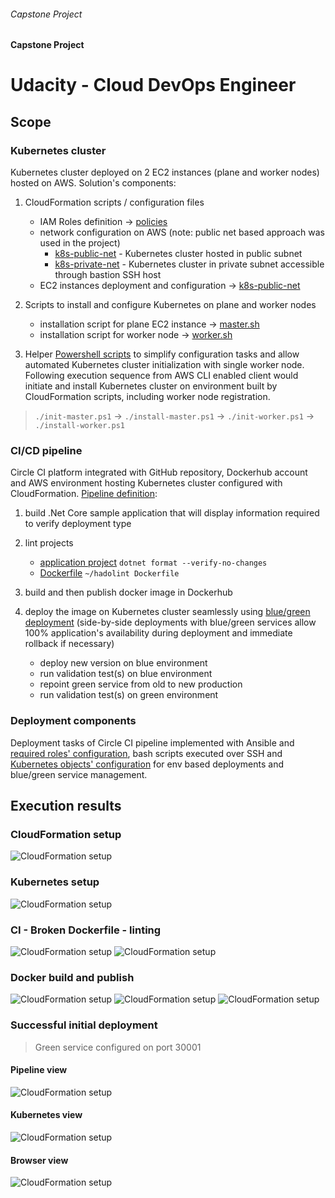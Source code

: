 ###### Capstone Project
#### Capstone Project
# Udacity - Cloud DevOps Engineer
## Scope

### Kubernetes cluster

Kubernetes cluster deployed on 2 EC2 instances (plane and worker nodes) hosted on AWS. Solution's components:

1. CloudFormation scripts / configuration files

   - IAM Roles definition -> [policies](cloudformation/policies/)
   - network configuration on AWS (note: public net based approach was used in the project)
     - [k8s-public-net](cloudformation/k8s-public-net/network.yml) - Kubernetes cluster hosted in public subnet
     - [k8s-private-net](cloudformation/k8s-private-net-with-bastion/network.yml) - Kubernetes cluster in private subnet accessible through bastion SSH host
   - EC2 instances deployment and configuration -> [k8s-public-net](cloudformation/k8s-public-net/k8s-hosts.yml)
   
2. Scripts to install and configure Kubernetes on plane and worker nodes

   - installation script for plane EC2 instance -> [master.sh](cloudformation/install-scripts/master.sh)
   - installation script for worker node -> [worker.sh](cloudformation/install-scripts/worker.sh)

3. Helper [Powershell scripts](helpers/public) to simplify configuration tasks and allow automated Kubernetes cluster initialization with single worker node. Following execution sequence from AWS CLI enabled client would initiate and install Kubernetes cluster on environment built by CloudFormation scripts, including worker node registration.

> `./init-master.ps1` -> `./install-master.ps1` -> `./init-worker.ps1` -> `./install-worker.ps1`

### CI/CD pipeline
Circle CI platform integrated with GitHub repository, Dockerhub account and AWS environment hosting Kubernetes cluster configured with CloudFormation. [Pipeline definition](.circleci/config.yml):

1. build .Net Core sample application that will display information required to verify deployment type
2. lint projects

   - [application project](testapp/) `dotnet format --verify-no-changes`
   - [Dockerfile](Dockerfile) `~/hadolint Dockerfile`
   
3. build and then publish docker image in Dockerhub
4. deploy the image on Kubernetes cluster seamlessly using [blue/green deployment](https://kubernetes.io/blog/2018/04/30/zero-downtime-deployment-kubernetes-jenkins/) (side-by-side deployments with blue/green services allow 100% application's availability during deployment and immediate rollback if necessary)

   - deploy new version on blue environment
   - run validation test(s) on blue environment
   - repoint green service from old to new production
   - run validation test(s) on green environment

### Deployment components

Deployment tasks of Circle CI pipeline implemented with Ansible and [required roles' configuration](.circleci/ansible/), bash scripts executed over SSH and [Kubernetes objects' configuration](k8s/) for env based deployments and blue/green service management.


## Execution results

### CloudFormation setup

![CloudFormation setup](docs/screenshots/01-cloudformation.png)

### Kubernetes setup

![CloudFormation setup](docs/screenshots/02-kubernetes-setup.png)

### CI - Broken Dockerfile - linting

![CloudFormation setup](docs/screenshots/03-broken-dockerfile-lint-status.png)
![CloudFormation setup](docs/screenshots/04-broken-dockerfile-lint-detail.png)

### Docker build and publish

![CloudFormation setup](docs/screenshots/05-docker-build.png)
![CloudFormation setup](docs/screenshots/06-docker-publish.png)
![CloudFormation setup](docs/screenshots/07-docker-image-for-initial-deployment.png)

### Successful initial deployment
> Green service configured on port 30001

#### Pipeline view
![CloudFormation setup](docs/screenshots/08-successful-initial-deployment.png)
#### Kubernetes view
![CloudFormation setup](docs/screenshots/09-successful-initial-kubernetes-view.png)
#### Browser view
![CloudFormation setup](docs/screenshots/10-successful-initial-green-service.png)